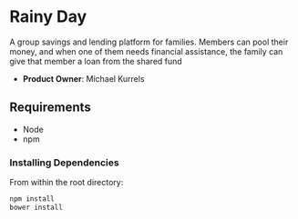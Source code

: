 # Rainy Day

A group savings and lending platform for families. Members can pool their money, and when one of them needs financial assistance, the family can give that member a loan from the shared fund

  - __Product Owner__: Michael Kurrels

## Requirements

- Node
- npm

### Installing Dependencies

From within the root directory:

```sh
npm install
bower install
```

